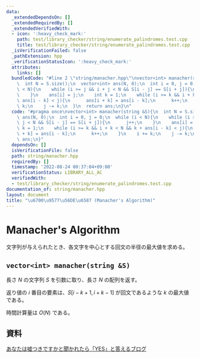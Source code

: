 ```yaml
---
data:
  _extendedDependsOn: []
  _extendedRequiredBy: []
  _extendedVerifiedWith:
  - icon: ':heavy_check_mark:'
    path: test/library_checker/string/enumerate_palindromes.test.cpp
    title: test/library_checker/string/enumerate_palindromes.test.cpp
  _isVerificationFailed: false
  _pathExtension: hpp
  _verificationStatusIcon: ':heavy_check_mark:'
  attributes:
    links: []
  bundledCode: "#line 2 \"string/manacher.hpp\"\nvector<int> manacher(string &S){\n\
    \  int N = S.size();\n  vector<int> ans(N, 0);\n  int i = 0, j = 0;\n  while (i\
    \ < N){\n    while (i >= j && i + j < N && S[i - j] == S[i + j]){\n      j++;\n\
    \    }\n    ans[i] = j;\n    int k = 1;\n    while (i >= k && i + k < N && k +\
    \ ans[i - k] < j){\n      ans[i + k] = ans[i - k];\n      k++;\n    }\n    i +=\
    \ k;\n    j -= k;\n  }\n  return ans;\n}\n"
  code: "#pragma once\nvector<int> manacher(string &S){\n  int N = S.size();\n  vector<int>\
    \ ans(N, 0);\n  int i = 0, j = 0;\n  while (i < N){\n    while (i >= j && i +\
    \ j < N && S[i - j] == S[i + j]){\n      j++;\n    }\n    ans[i] = j;\n    int\
    \ k = 1;\n    while (i >= k && i + k < N && k + ans[i - k] < j){\n      ans[i\
    \ + k] = ans[i - k];\n      k++;\n    }\n    i += k;\n    j -= k;\n  }\n  return\
    \ ans;\n}"
  dependsOn: []
  isVerificationFile: false
  path: string/manacher.hpp
  requiredBy: []
  timestamp: '2022-08-24 00:37:04+09:00'
  verificationStatus: LIBRARY_ALL_AC
  verifiedWith:
  - test/library_checker/string/enumerate_palindromes.test.cpp
documentation_of: string/manacher.hpp
layout: document
title: "\u6700\u9577\u56DE\u6587 (Manacher's Algorithm)"
---
```


# Manacher's Algorithm
文字列が与えられたとき、各文字を中心とする回文の半径の最大値を求める。

## ``vector<int> manacher(string &S)``
長さ $N$ の文字列 $S$ を引数に取り、長さ $N$ の配列を返す。

返り値の $i$ 番目の要素は、$S[i-k+1,i+k-1]$ が回文であるような $k$ の最大値である。

時間計算量は $O(N)$ である。

## 資料
[あなたは嘘つきですかと聞かれたら「YES」と答えるブログ](https://snuke.hatenablog.com/entry/2014/12/02/235837)